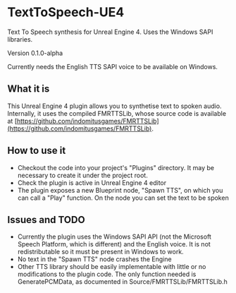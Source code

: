 # TextToSpeech-UE4
Text To Speech synthesis for Unreal Engine 4. Uses the Windows SAPI libraries.

Version 0.1.0-alpha

Currently needs the English TTS SAPI voice to be available on Windows.

## What it is
This Unreal Engine 4 plugin allows you to synthetise text to spoken audio. Internally, it uses the compiled FMRTTSLib, whose source code is available at [https://github.com/indomitusgames/FMRTTSLib](https://github.com/indomitusgames/FMRTTSLib).

## How to use it
* Checkout the code into your project's "Plugins" directory. It may be necessary to create it under the project root.
* Check the plugin is active in Unreal Engine 4 editor
* The plugin exposes a new Blueprint node, "Spawn TTS", on which you can call a "Play" function. On the node you can set the text to be spoken

## Issues and TODO
* Currently the plugin uses the Windows SAPI API (not the Microsoft Speech Platform, which is different) and the English voice. It is not redistributable so it must be present in Windows to work.
* No text in the "Spawn TTS" node crashes the Engine
* Other TTS library should be easily implementable with little or no modifications to the plugin code. The only function needed is GeneratePCMData, as documented in Source/FMRTTSLib/FMRTTSLib.h
